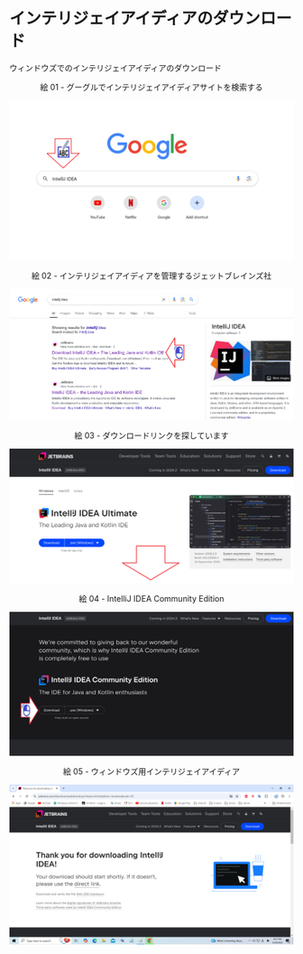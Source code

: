 # インテリジェイアイディアのダウンロード

ウィンドウズでのインテリジェイアイディアのダウンロード

<div align="center">
絵 01 - グーグルでインテリジェイアイディアサイトを検索する
</div>

![](Imagens/IDE-IntelliJ-Download-Img01.png)

<div align="center">
絵 02 - インテリジェイアイディアを管理するジェットブレインズ社
</div>

![](Imagens/IDE-IntelliJ-Download-Img02.png)

<div align="center">
絵 03 - ダウンロードリンクを探しています
</div>

![](Imagens/IDE-IntelliJ-Download-Img03.png)

<div align="center">
絵 04 - IntelliJ IDEA Community Edition
</div>

![](Imagens/IDE-IntelliJ-Download-Img04.png)

<div align="center">
絵 05 - ウィンドウズ用インテリジェイアイディア
</div>

![](Imagens/IDE-IntelliJ-Download-Img05.png)


